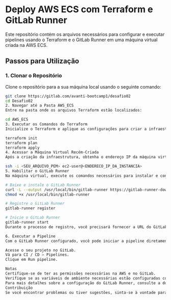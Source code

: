 # Deploy AWS ECS com Terraform e GitLab Runner

Este repositório contém os arquivos necessários para configurar e executar pipelines usando o Terraform e o GitLab Runner em uma máquina virtual criada na AWS ECS.

## Passos para Utilização

### 1. Clonar o Repositório

Clone o repositório para a sua máquina local usando o seguinte comando:

```bash
git clone https://gitlab.com/avanti-bootcamp1/desafio02
cd Desafio02
2. Navegar até a Pasta AWS_ECS
Entre na pasta onde os arquivos Terraform estão localizados:

cd AWS_ECS
3. Executar os Comandos do Terraform
Inicialize o Terraform e aplique as configurações para criar a infraestrutura na AWS:

terraform init
terraform plan
terraform apply
4. Acessar a Máquina Virtual Recém-Criada
Após a criação da infraestrutura, obtenha o endereço IP da máquina virtual criada e acesse-a via SSH:

ssh -i <SEU_ARQUIVO_PEM> ec2-user@<ENDERECO_IP_DA_INSTANCIA>
5. Habilitar o GitLab Runner
Na máquina virtual, execute os comandos necessários para instalar e configurar o GitLab Runner:

# Baixe e instale o GitLab Runner
curl -L --output /usr/local/bin/gitlab-runner https://gitlab-runner-downloads.s3.amazonaws.com/latest/binaries/gitlab-runner-linux-amd64
chmod +x /usr/local/bin/gitlab-runner

# Registre o GitLab Runner
gitlab-runner register

# Inicie o GitLab Runner
gitlab-runner start
Durante o processo de registro, você precisará fornecer a URL do GitLab e o token do projeto. Siga as instruções interativas para completar a configuração.

6. Executar a Pipeline
Com o GitLab Runner configurado, você pode iniciar a pipeline diretamente do GitLab. Certifique-se de que o arquivo .gitlab-ci.yml está corretamente configurado no repositório. Vá até o seu projeto no GitLab e inicie a pipeline:

Acesse o seu projeto no GitLab.
Vá para CI / CD > Pipelines.
Clique em Run pipeline.

Notas
Certifique-se de ter as permissões necessárias na AWS e no GitLab.
Verifique se as variáveis de ambiente necessárias estão configuradas corretamente tanto no Terraform quanto no GitLab Runner.
Para mais detalhes sobre a configuração do GitLab Runner, consulte a documentação oficial.
Contribuição
Se você encontrar problemas ou tiver sugestões, sinta-se à vontade para abrir uma issue ou enviar um pull request.